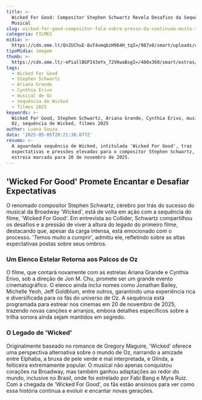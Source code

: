 ```yaml
---
title: >-
  Wicked For Good: Compositor Stephen Schwartz Revela Desafios da Sequência do
  Musical
slug: wicked-for-good-compositor-fala-sobre-presso-da-continuao-muito-trabalho
categoria: FILMES
midia: >-
  https://cdn.ome.lt/QnZUChuE-8uT4vmqbzH964H_tqI=/987x0/smart/uploads/conteudo/fotos/02_uxUmQis.jpg
tipoMidia: imagem
thumb: >-
  https://cdn.ome.lt/-ePiallBGPI43eYx_72VKwaBsgI=/480x360/smart/extras/conteudos/Captura_de_tela_2025-05-05_165900.png
tags:
  - Wicked For Good
  - Stephen Schwartz
  - Ariana Grande
  - Cynthia Erivo
  - musical de Oz
  - sequência de Wicked
  - filmes 2025
keywords: >-
  Wicked For Good, Stephen Schwartz, Ariana Grande, Cynthia Erivo, musical de
  Oz, sequência de Wicked, filmes 2025
author: Luana Souza
data: '2025-05-05T20:21:30.077Z'
resumo: >-
  A aguardada sequência de Wicked, intitulada 'Wicked For Good', traz
  expectativas e pressões elevadas para o compositor Stephen Schwartz, com
  estreia marcada para 20 de novembro de 2025.
---
```


## 'Wicked For Good' Promete Encantar e Desafiar Expectativas

O renomado compositor Stephen Schwartz, cérebro por trás do sucesso do musical da Broadway 'Wicked', está de volta em ação com a sequência do filme, 'Wicked For Good'. Em entrevista ao Collider, Schwartz compartilhou os desafios e a pressão de viver à altura do legado do primeiro filme, destacando que, apesar da carga intensa, está emocionado com o processo. 'Temos muito a cumprir', admitiu ele, refletindo sobre as altas expectativas postas sobre seus ombros.

### Um Elenco Estelar Retorna aos Palcos de Oz

O filme, que contará novamente com as estrelas Ariana Grande e Cynthia Erivo, sob a direção de Jon M. Chu, promete ser um grande evento cinematográfico. O elenco ainda inclui nomes como Jonathan Bailey, Michelle Yeoh, Jeff Goldblum, entre outros, garantindo uma experiência rica e diversificada para os fãs do universo de Oz. A sequência está programada para estrear nos cinemas em 20 de novembro de 2025, trazendo novas canções e arranjos, embora detalhes específicos sobre a trilha sonora ainda sejam mantidos em segredo.

### O Legado de 'Wicked'

Originalmente baseado no romance de Gregory Maguire, 'Wicked' oferece uma perspectiva alternativa sobre o mundo de Oz, narrando a amizade entre Elphaba, a bruxa de pele verde e mal interpretada, e Glinda, a feiticeira extremamente popular. O musical não apenas conquistou corações na Broadway, mas também ganhou adaptações ao redor do mundo, inclusive no Brasil, onde foi estrelado por Fabi Bang e Myra Ruiz. Com a chegada de 'Wicked For Good', os fãs estão ansiosos para ver como essa história continua a evoluir e encantar novas gerações.
